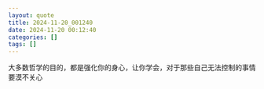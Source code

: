 ```yaml
---
layout: quote
title: 2024-11-20_001240
date: 2024-11-20 00:12:40
categories: []
tags: []
---
```


大多数哲学的目的，都是强化你的身心，让你学会，对于那些自己无法控制的事情要漠不关心